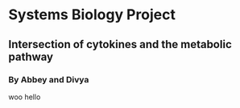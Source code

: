 # Systems Biology Project
## Intersection of cytokines and the metabolic pathway
### By Abbey and Divya
woo
hello

